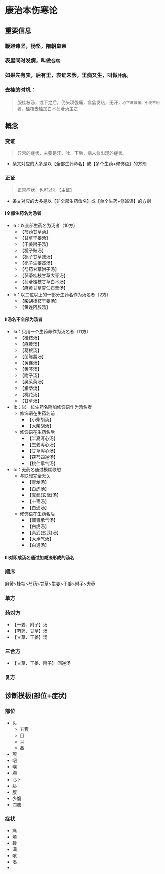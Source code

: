 # 康治本伤寒论

## 重要信息
### 鞭避讳坚，杨坚，隋朝皇帝
### 表里同时发病，叫做`合病`
### 如果先有表，后有里，表证未罢，里病又生，叫做`并病`。
### 去桂的时机：
> 服桂枝汤，或下之后，仍头项强痛，翕翕发热，无汗，`心下满微痛，小便不利者`，桂枝去桂加白术茯苓汤主之

## 概念
### 变证
> 异常的症状，主要是汗、吐、下后，病未愈出现的症状。

- 条文对应的大多是以【全部生药命名】或【多个生药+修饰语】的方剂

### 正证
> 正常症状，也可以叫【主证】

- 条文对应的大多是以【非全部生药命名】或【单个生药+修饰语】的方剂

#### Ⅰ全部生药名为汤者
- Ⅰa：以全部生药名为汤者（10方）
  - 【芍药甘草汤】
  - 【甘草干姜汤】
  - 【干姜附子汤】
  - 【栀子豉汤】
  - 【栀子甘草豉汤】
  - 【栀子生姜豉汤】
  - 【芍药甘草附子汤】
  - 【茯苓桂枝甘草大枣汤】
  - 【茯苓桂枝甘草白术汤】
  - 【麻黄甘草杏仁石膏汤】     
- Ⅰb：以二位以上的一部分生药名作为汤名者（2方）
  - 【柴胡桂枝干姜汤】
  - 【黄连阿胶汤】

#### Ⅱ汤名不全部为汤者
- Ⅱa：只用一个生药命作为汤名者（11方）
  - 【桂枝汤】
  - 【麻黄汤】
  - 【葛根汤】
  - 【茵陈蒿汤】
  - 【黄连汤】
  - 【黄芩汤】
  - 【附子汤】
  - 【吴茱萸汤】
  - 【猪苓汤】
  - 【桃花汤】     
  - 【甘草汤】
- Ⅱb：以一位生药名附加修饰语作为汤名者
  - 修饰语在生药名前
    - 【小柴胡汤】     
    - 【大柴胡汤】
  - 修饰语在生药名后
    - 【半夏泻心汤】     
    - 【生姜泻心汤】
    - 【甘草泻心汤】
    - 【茯苓四逆汤】
    - 【桃仁承气汤】
- Ⅱc：无药名通过模糊联想
  - 与联想完全无关
    - 【青龙汤】     
    - 【白虎汤】
    - 【真武(玄武)汤】
    - 【十枣汤】
    - 【白通汤】
  - 修饰语在生药名后
    - 【调胃承气汤】     
    - 【白虎汤】
    - 【真武(玄武)汤】
    - 【大承气汤】
    - 【白通汤】  

#### Ⅲ对即成汤名通过加减法形成的汤名

### 顺序
麻黄>桂枝>芍药>甘草>生姜>干姜>附子>大枣

### 单方

### 药对方
- 【干姜、附子】汤
- 【芍药、甘草】汤
- 【甘草、干姜】汤

### 三合方
- 【甘草、干姜、附子】 回逆汤

### 复方




## 诊断模板(部位+症状)
### 部位
- 头
  - 五官
  - 目
  - 耳
  - 鼻
- 项
- 咽
- 喉
- 胸
- 心下
- 胁
- 腹
- 少腹
- 四肢


### 症状
- 痛
- 烦
- 躁
- 满
- 咳
- 渴
- 


